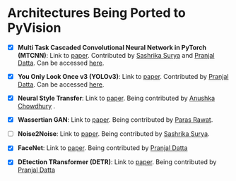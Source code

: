 # Architectures Being Ported to PyVision

- [x] **Multi Task Cascaded Convolutional Neural Network in PyTorch (MTCNN)**: Link to [paper](https://arxiv.org/pdf/1604.02878.pdf). Contributed by [Sashrika Surya](https://github.com/sashrika15) and [Pranjal Datta](https://github.com/pranjaldatta). Can be accessed [here](https://github.com/pranjaldatta/PyVision/tree/master/pyvision/mtcnn).

- [x] **You Only Look Once v3 (YOLOv3)**: Link to [paper](https://arxiv.org/pdf/1804.02767.pdf). Contributed by [Pranjal Datta](https://github.com/pranjaldatta). Can be accessed [here](https://github.com/pranjaldatta/PyVision/tree/master/pyvision/detection/yolov3).

- [x] **Neural Style Transfer**: Link to [paper](https://arxiv.org/pdf/1508.06576.pdf). Being contributed by [Anushka Chowdhury](https://github.com/Anushka0805) .

- [x] **Wassertian GAN**: Link to [paper](https://arxiv.org/pdf/1701.07875.pdf). Being contributed by [Paras Rawat](https://github.com/TrizteX).

- [ ] **Noise2Noise**: Link to [paper](https://arxiv.org/pdf/1803.04189.pdf). Being contributed by [Sashrika Surya](https://github.com/sashrika15).

- [x] **FaceNet**: Link to [paper](https://arxiv.org/pdf/1503.03832.pdf). Being contributed by [Pranjal Datta](https://github.com/pranjaldatta)

- [x] **DEtection TRansformer (DETR)**: Link to [paper](https://scontent.fccu3-1.fna.fbcdn.net/v/t39.8562-6/101177000_245125840263462_1160672288488554496_n.pdf?_nc_cat=104&_nc_sid=ae5e01&_nc_ohc=sU420_xbxT8AX9LfbKI&_nc_ht=scontent.fccu3-1.fna&oh=455f6284084dfccdf0b9b39a878d290f&oe=5F0EB147). Being contributed by [Pranjal Datta](https://github.com/pranjaldatta)

